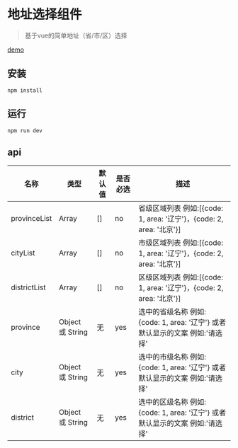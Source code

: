 # 地址选择组件

> 基于vue的简单地址（省/市/区）选择

[demo](http://jssdk.sinaapp.com/widget/share.php)

## 安装

```
npm install
```

## 运行

```
npm run dev
```

## api

名称 | 类型 | 默认值 | 是否必选 | 描述
---|--- |--- |--- | ---
provinceList | Array | [] | no | 省级区域列表 例如:[{code: 1, area: '辽宁'}，{code: 2, area: '北京'}]
cityList | Array | [] | no | 市级区域列表 例如:[{code: 1, area: '辽宁'}，{code: 2, area: '北京'}]
districtList | Array | [] | no | 区级区域列表 例如:[{code: 1, area: '辽宁'}，{code: 2, area: '北京'}]
province | Object 或 String | 无 | yes | 选中的省级名称 例如:{code: 1, area: '辽宁'} 或者 默认显示的文案 例如:'请选择'
city | Object 或 String | 无 | yes | 选中的市级名称 例如:{code: 1, area: '辽宁'} 或者 默认显示的文案 例如:'请选择'
district | Object 或 String | 无 | yes | 选中的区级名称 例如:{code: 1, area: '辽宁'} 或者 默认显示的文案 例如:'请选择'
